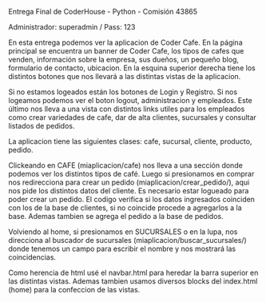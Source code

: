 Entrega Final de CoderHouse - Python - Comisión 43865

Administrador: superadmin / Pass: 123


En esta entrega podemos ver la aplicacion de Coder Cafe. En la página principal se encuentra un banner de Coder Cafe, los tipos de cafes que venden, información sobre la empresa, sus dueños, un pequeño blog, formulario de contacto, ubicacion.
En la esquina superior derecha tiene los distintos botones que nos llevará a las distintas vistas de la aplicacion. 

Si no estamos logeados están los botones de Login y Registro. Si nos logeamos podemos ver el boton logout, administracion y empleados. Este último nos lleva a una vista con distintos links utiles para los empleados como crear variedades de cafe, dar de alta clientes, sucursales y consultar listados de pedidos. 

La aplicacion tiene las siguientes clases: cafe, sucursal, cliente, producto, pedido.

Clickeando en CAFE (miaplicacion/cafe) nos lleva a una sección donde podemos ver los distintos tipos de café. 
Luego si presionamos en comprar nos redirecciona para crear un pedido (miaplicacion/crear_pedido/), aqui nos pide los distintos datos del cliente. Es necesario estar logueado para poder crear un pedido.
El codigo verifica si los datos ingresados coinciden con los de la base de clientes, si no coincide procede a agregarlos a la base. Ademas tambien se agrega el pedido a la base de pedidos.

Volviendo al home, si presionamos en SUCURSALES o en la lupa, nos direcciona al buscador de sucursales (miaplicacion/buscar_sucursales/) donde tenemos un campo para escribir el nombre y nos mostrará las coincidencias.

Como herencia de html usé el navbar.html para heredar la barra superior en las distintas vistas. Ademas tambien usamos diversos blocks del index.html (home) para la confeccion de las vistas. 
